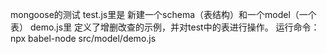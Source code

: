 mongoose的测试
test.js里是 新建一个schema（表结构）和一个model（一个表）
demo.js里 定义了增删改查的示例，并对test中的表进行操作。
运行命令：npx babel-node src/model/demo.js